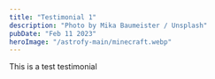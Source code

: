 ```yaml
---
title: "Testimonial 1"
description: "Photo by Mika Baumeister / Unsplash"
pubDate: "Feb 11 2023"
heroImage: "/astrofy-main/minecraft.webp"
---
```


This is a test testimonial